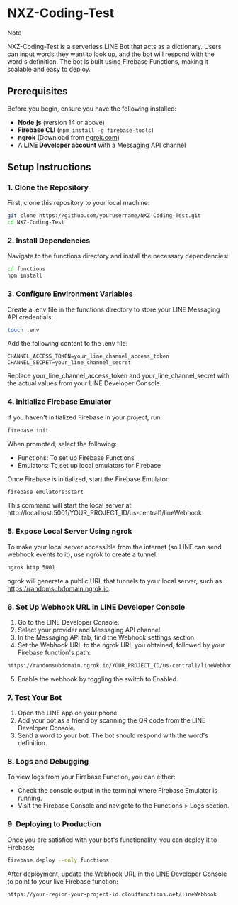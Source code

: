# NXZ-Coding-Test

> [!NOTE]
> NXZ-Coding-Test is a serverless LINE Bot that acts as a dictionary. Users can input words they want to look up, and the bot will respond with the word's definition. The bot is built using Firebase Functions, making it scalable and easy to deploy.

## Prerequisites

Before you begin, ensure you have the following installed:

- **Node.js** (version 14 or above)
- **Firebase CLI** (`npm install -g firebase-tools`)
- **ngrok** (Download from [ngrok.com](https://ngrok.com/download))
- A **LINE Developer account** with a Messaging API channel

## Setup Instructions

### 1. Clone the Repository

First, clone this repository to your local machine:

```bash
git clone https://github.com/yourusername/NXZ-Coding-Test.git
cd NXZ-Coding-Test
```

### 2. Install Dependencies

Navigate to the functions directory and install the necessary dependencies:

```bash
cd functions
npm install
```

### 3. Configure Environment Variables

Create a .env file in the functions directory to store your LINE Messaging API credentials:

```bash
touch .env
```

Add the following content to the .env file:

```plaintext
CHANNEL_ACCESS_TOKEN=your_line_channel_access_token
CHANNEL_SECRET=your_line_channel_secret
```
Replace your_line_channel_access_token and your_line_channel_secret with the actual values from your LINE Developer Console.

### 4. Initialize Firebase Emulator

If you haven't initialized Firebase in your project, run:

```bash
firebase init
```

When prompted, select the following:

- Functions: To set up Firebase Functions
- Emulators: To set up local emulators for Firebase

Once Firebase is initialized, start the Firebase Emulator:

```bash
firebase emulators:start
```

This command will start the local server at http://localhost:5001/YOUR_PROJECT_ID/us-central1/lineWebhook.

### 5. Expose Local Server Using ngrok

To make your local server accessible from the internet (so LINE can send webhook events to it), use ngrok to create a tunnel:

```bash
ngrok http 5001
```

ngrok will generate a public URL that tunnels to your local server, such as https://randomsubdomain.ngrok.io.

### 6. Set Up Webhook URL in LINE Developer Console

1. Go to the LINE Developer Console.
2. Select your provider and Messaging API channel.
3. In the Messaging API tab, find the Webhook settings section.
4. Set the Webhook URL to the ngrok URL you obtained, followed by your Firebase function's path:

```bash
https://randomsubdomain.ngrok.io/YOUR_PROJECT_ID/us-central1/lineWebhook
```

5. Enable the webhook by toggling the switch to Enabled.

### 7. Test Your Bot

1. Open the LINE app on your phone.
2. Add your bot as a friend by scanning the QR code from the LINE Developer Console.
3. Send a word to your bot. The bot should respond with the word's definition.

### 8. Logs and Debugging

To view logs from your Firebase Function, you can either:

- Check the console output in the terminal where Firebase Emulator is running.
- Visit the Firebase Console and navigate to the Functions > Logs section.

### 9. Deploying to Production

Once you are satisfied with your bot's functionality, you can deploy it to Firebase:

```bash
firebase deploy --only functions
```

After deployment, update the Webhook URL in the LINE Developer Console to point to your live Firebase function:

```bash
https://your-region-your-project-id.cloudfunctions.net/lineWebhook
```
